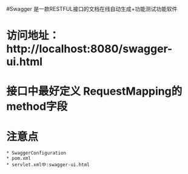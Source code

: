 #Swagger 是一款RESTFUL接口的文档在线自动生成+功能测试功能软件

# 访问地址：http://localhost:8080/swagger-ui.html

# 接口中最好定义 RequestMapping的method字段

# 注意点
	* SwaggerConfiguration
	* pom.xml
	* servlet.xml中:swagger-ui.html
